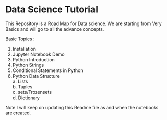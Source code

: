 # Data Science Tutorial<br>
This Repository is a Road Map for Data science. We are starting from Very Basics and will go to all the advance concepts.

Basic Topics :
1. Installation
2. Jupyter Notebook Demo
3. Python Introduction
4. Python Strings
5. Conditional Statements in Python
6. Python Data Structure<br>
</t>a. Lists<br>
</t>b. Tuples<br>
</t>c. sets/Frozensets<br>
</t>d. Dictionary


Note I will keep on updating this Readme file as and when the notebooks are created.

